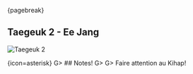 {pagebreak}
## Taegeuk 2 - Ee Jang

![Taegeuk 2](images/poomsae/taegeuk-2.png)

{icon=asterisk}
G> ## Notes!
G>
G> Faire attention au Kihap!
